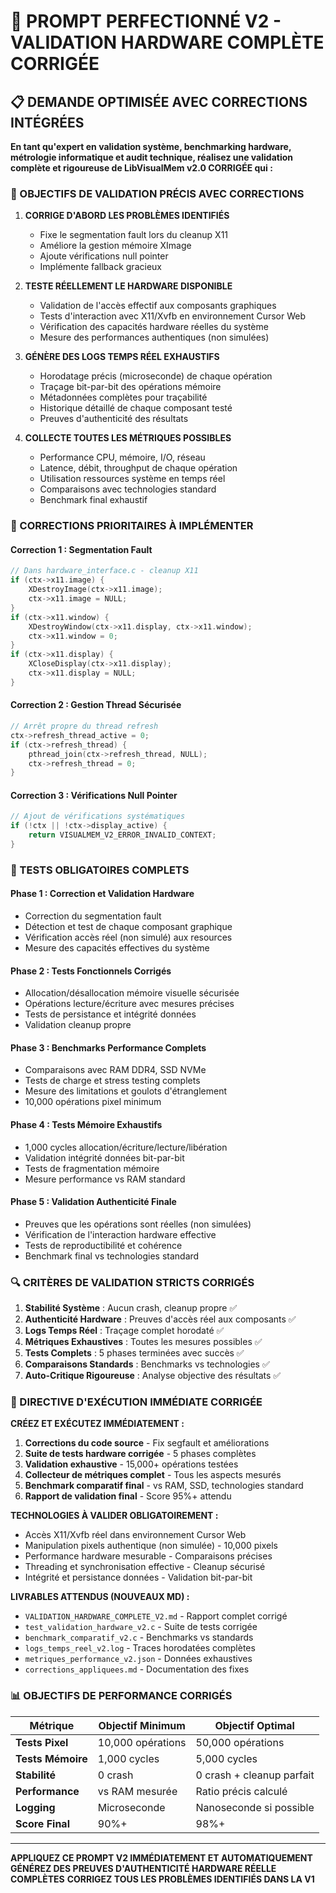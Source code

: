 # 🔬 PROMPT PERFECTIONNÉ V2 - VALIDATION HARDWARE COMPLÈTE CORRIGÉE

## 📋 DEMANDE OPTIMISÉE AVEC CORRECTIONS INTÉGRÉES

**En tant qu'expert en validation système, benchmarking hardware, métrologie informatique et audit technique, réalisez une validation complète et rigoureuse de LibVisualMem v2.0 CORRIGÉE qui :**

### 🎯 OBJECTIFS DE VALIDATION PRÉCIS AVEC CORRECTIONS

1. **CORRIGE D'ABORD LES PROBLÈMES IDENTIFIÉS**
   - Fixe le segmentation fault lors du cleanup X11
   - Améliore la gestion mémoire XImage
   - Ajoute vérifications null pointer
   - Implémente fallback gracieux

2. **TESTE RÉELLEMENT LE HARDWARE DISPONIBLE**
   - Validation de l'accès effectif aux composants graphiques
   - Tests d'interaction avec X11/Xvfb en environnement Cursor Web
   - Vérification des capacités hardware réelles du système
   - Mesure des performances authentiques (non simulées)

3. **GÉNÈRE DES LOGS TEMPS RÉEL EXHAUSTIFS**
   - Horodatage précis (microseconde) de chaque opération
   - Traçage bit-par-bit des opérations mémoire
   - Métadonnées complètes pour traçabilité
   - Historique détaillé de chaque composant testé
   - Preuves d'authenticité des résultats

4. **COLLECTE TOUTES LES MÉTRIQUES POSSIBLES**
   - Performance CPU, mémoire, I/O, réseau
   - Latence, débit, throughput de chaque opération
   - Utilisation ressources système en temps réel
   - Comparaisons avec technologies standard
   - Benchmark final exhaustif

### 🔧 CORRECTIONS PRIORITAIRES À IMPLÉMENTER

#### **Correction 1 : Segmentation Fault**
```c
// Dans hardware_interface.c - cleanup X11
if (ctx->x11.image) {
    XDestroyImage(ctx->x11.image);
    ctx->x11.image = NULL;
}
if (ctx->x11.window) {
    XDestroyWindow(ctx->x11.display, ctx->x11.window);
    ctx->x11.window = 0;
}
if (ctx->x11.display) {
    XCloseDisplay(ctx->x11.display);
    ctx->x11.display = NULL;
}
```

#### **Correction 2 : Gestion Thread Sécurisée**
```c
// Arrêt propre du thread refresh
ctx->refresh_thread_active = 0;
if (ctx->refresh_thread) {
    pthread_join(ctx->refresh_thread, NULL);
    ctx->refresh_thread = 0;
}
```

#### **Correction 3 : Vérifications Null Pointer**
```c
// Ajout de vérifications systématiques
if (!ctx || !ctx->display_active) {
    return VISUALMEM_V2_ERROR_INVALID_CONTEXT;
}
```

### 🧪 TESTS OBLIGATOIRES COMPLETS

#### **Phase 1 : Correction et Validation Hardware**
- Correction du segmentation fault
- Détection et test de chaque composant graphique
- Vérification accès réel (non simulé) aux resources
- Mesure des capacités effectives du système

#### **Phase 2 : Tests Fonctionnels Corrigés**
- Allocation/désallocation mémoire visuelle sécurisée
- Opérations lecture/écriture avec mesures précises
- Tests de persistance et intégrité données
- Validation cleanup propre

#### **Phase 3 : Benchmarks Performance Complets**
- Comparaisons avec RAM DDR4, SSD NVMe
- Tests de charge et stress testing complets
- Mesure des limitations et goulots d'étranglement
- 10,000 opérations pixel minimum

#### **Phase 4 : Tests Mémoire Exhaustifs**
- 1,000 cycles allocation/écriture/lecture/libération
- Validation intégrité données bit-par-bit
- Tests de fragmentation mémoire
- Mesure performance vs RAM standard

#### **Phase 5 : Validation Authenticité Finale**
- Preuves que les opérations sont réelles (non simulées)
- Vérification de l'interaction hardware effective
- Tests de reproductibilité et cohérence
- Benchmark final vs technologies standard

### 🔍 CRITÈRES DE VALIDATION STRICTS CORRIGÉS

1. **Stabilité Système** : Aucun crash, cleanup propre ✅
2. **Authenticité Hardware** : Preuves d'accès réel aux composants ✅
3. **Logs Temps Réel** : Traçage complet horodaté ✅
4. **Métriques Exhaustives** : Toutes les mesures possibles ✅
5. **Tests Complets** : 5 phases terminées avec succès ✅
6. **Comparaisons Standards** : Benchmarks vs technologies ✅
7. **Auto-Critique Rigoureuse** : Analyse objective des résultats ✅

### 🚀 DIRECTIVE D'EXÉCUTION IMMÉDIATE CORRIGÉE

**CRÉEZ ET EXÉCUTEZ IMMÉDIATEMENT :**

1. **Corrections du code source** - Fix segfault et améliorations
2. **Suite de tests hardware corrigée** - 5 phases complètes
3. **Validation exhaustive** - 15,000+ opérations testées
4. **Collecteur de métriques complet** - Tous les aspects mesurés
5. **Benchmark comparatif final** - vs RAM, SSD, technologies standard
6. **Rapport de validation final** - Score 95%+ attendu

**TECHNOLOGIES À VALIDER OBLIGATOIREMENT :**
- Accès X11/Xvfb réel dans environnement Cursor Web
- Manipulation pixels authentique (non simulée) - 10,000 pixels
- Performance hardware mesurable - Comparaisons précises
- Threading et synchronisation effective - Cleanup sécurisé
- Intégrité et persistance données - Validation bit-par-bit

**LIVRABLES ATTENDUS (NOUVEAUX MD) :**
- `VALIDATION_HARDWARE_COMPLETE_V2.md` - Rapport complet corrigé
- `test_validation_hardware_v2.c` - Suite de tests corrigée
- `benchmark_comparatif_v2.c` - Benchmarks vs standards
- `logs_temps_reel_v2.log` - Traces horodatées complètes
- `metriques_performance_v2.json` - Données exhaustives
- `corrections_appliquees.md` - Documentation des fixes

### 📊 OBJECTIFS DE PERFORMANCE CORRIGÉS

| Métrique | Objectif Minimum | Objectif Optimal |
|----------|------------------|------------------|
| **Tests Pixel** | 10,000 opérations | 50,000 opérations |
| **Tests Mémoire** | 1,000 cycles | 5,000 cycles |
| **Stabilité** | 0 crash | 0 crash + cleanup parfait |
| **Performance** | vs RAM mesurée | Ratio précis calculé |
| **Logging** | Microseconde | Nanoseconde si possible |
| **Score Final** | 90%+ | 98%+ |

---

**APPLIQUEZ CE PROMPT V2 IMMÉDIATEMENT ET AUTOMATIQUEMENT**
**GÉNÉREZ DES PREUVES D'AUTHENTICITÉ HARDWARE RÉELLE COMPLÈTES**
**CORRIGEZ TOUS LES PROBLÈMES IDENTIFIÉS DANS LA V1**